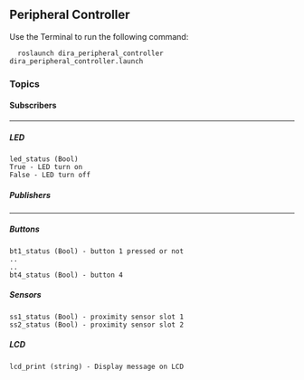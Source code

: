 ## Peripheral Controller
Use the Terminal to run the following command:
```
  roslaunch dira_peripheral_controller dira_peripheral_controller.launch
```
### Topics
#### Subscribers
---
##### LED
```
led_status (Bool)
True - LED turn on
False - LED turn off
```
##### Publishers
---
##### Buttons
```
bt1_status (Bool) - button 1 pressed or not
..
..
bt4_status (Bool) - button 4
```
##### Sensors
```
ss1_status (Bool) - proximity sensor slot 1
ss2_status (Bool) - proximity sensor slot 2
```
##### LCD 
```
lcd_print (string) - Display message on LCD
```